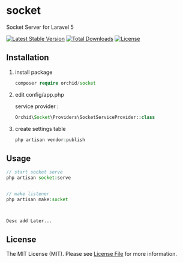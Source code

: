 # socket
Socket Server for Laravel 5 


[![Latest Stable Version](https://poser.pugx.org/orchid/socket/v/stable)](https://packagist.org/packages/orchid/settings)
[![Total Downloads](https://poser.pugx.org/orchid/socket/downloads)](https://packagist.org/packages/orchid/settings)
[![License](https://poser.pugx.org/orchid/socket/license)](https://packagist.org/packages/orchid/settings)




## Installation

1. install package

	```php
    composer require orchid/socket
	```

1. edit config/app.php

	service provider :

	```php
	Orchid\Socket\Providers\SocketServiceProvider::class
	```

1. create settings table

	```php
	php artisan vendor:publish
	```

## Usage

```php
// start socket serve
php artisan socket:serve


// make listener
php artisan make:socket



Desc add Later...


```
## License

The MIT License (MIT). Please see [License File](LICENSE.md) for more information.
